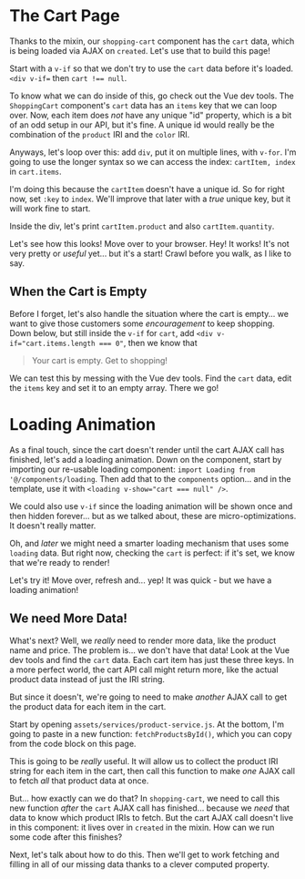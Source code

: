 # The Cart Page

Thanks to the mixin, our `shopping-cart` component has the `cart` data, which is
being loaded via AJAX on `created`. Let's use that to build this page!

Start with a `v-if` so that we don't try to use the `cart` data before it's loaded.
`<div v-if=` then `cart !== null`.

To know what we can do inside of this, go check out the Vue dev tools. The
`ShoppingCart` component's `cart` data has an `items` key that we can loop over.
Now, each item does *not* have any unique "id" property, which is a bit of an odd
setup in our API, but it's fine. A unique id would really be the combination of
the `product` IRI and the `color` IRI.

Anyways, let's loop over this: add `div`, put it on multiple lines, with `v-for`.
I'm going to use the longer syntax so we can access the index: `cartItem, index`
in `cart.items`.

I'm doing this because the `cartItem` doesn't have a unique id. So for right
now, set `:key` to `index`. We'll improve that later with a *true* unique key,
but it will work fine to start.

Inside the div, let's print `cartItem.product` and also `cartItem.quantity`.

Let's see how this looks! Move over to your browser. Hey! It works! It's
not very pretty or *useful* yet... but it's a start! Crawl before you walk,
as I like to say.

## When the Cart is Empty

Before I forget, let's also handle the situation where the cart is empty... we
want to give those customers some *encouragement* to keep shopping. Down below,
but still inside the `v-if` for `cart`, add `<div v-if="cart.items.length === 0"`,
then we know that

> Your cart is empty. Get to shopping!

We can test this by messing with the Vue dev tools. Find the `cart` data, edit
the `items` key and set it to an empty array. There we go!

# Loading Animation

As a final touch, since the cart doesn't render until the cart AJAX call has finished,
let's add a loading animation. Down on the component, start by importing our
re-usable loading component: `import Loading from '@/components/loading`. Then
add that to the `components` option... and in the template, use it with
`<loading v-show="cart === null" />`.

We could also use `v-if` since the loading animation will be shown once and then
hidden forever... but as we talked about, these are micro-optimizations. It doesn't
really matter.

Oh, and *later* we might need a smarter loading mechanism that uses some `loading`
data. But right now, checking the `cart` is perfect: if it's set, we know that
we're ready to render!

Let's try it! Move over, refresh and... yep! It was quick - but we have a loading
animation!

## We need More Data!

What's next? Well, we *really* need to render more data, like the product name and
price. The problem is... we don't have that data! Look at the Vue dev tools
and find the `cart` data. Each cart item has just these three keys. In a more
perfect world, the cart API call might return more, like the actual product
data instead of just the IRI string.

But since it doesn't, we're going to need to make *another* AJAX call to get
the product data for each item in the cart.

Start by opening `assets/services/product-service.js`. At the bottom, I'm going
to paste in a new function: `fetchProductsById()`, which you can copy from the
code block on this page.

This is going to be *really* useful. It will allow us to collect the product IRI
string for each item in the cart, then call this function to make *one* AJAX call
to fetch *all* that product data at once.

But... how exactly can we do that? In `shopping-cart`, we need to call this new
function *after* the `cart` AJAX call has finished... because we *need* that data
to know which product IRIs to fetch. But the cart AJAX call doesn't live in this
component: it lives over in `created` in the mixin. How can we run some code
after this finishes?

Next, let's talk about how to do this. Then we'll get to work fetching and filling
in all of our missing data thanks to a clever computed property.
